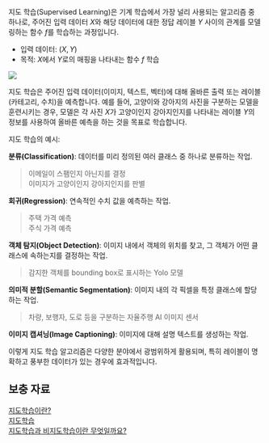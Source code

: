 지도 학습(Supervised Learning)은 기계 학습에서 가장 널리 사용되는 알고리즘 중 하나로, 주어진 입력 데이터 $X$와 해당 데이터에 대한 정답 레이블 $Y$ 사이의 관계를 모델링하는 함수 $f$를 학습하는 과정입니다.

* 입력 데이터: $(X, Y)$
* 목적: $X$에서 $Y$로의 매핑을 나타내는 함수 $f$ 학습

![](https://wikidocs.net/images/page/228772/supervised.png)

  지도 학습은 주어진 입력 데이터(이미지, 텍스트, 벡터)에 대해 올바른 출력 또는 레이블(카테고리, 수치)을 예측합니다. 예를 들어, 고양이와 강아지의 사진을 구분하는 모델을 훈련시키는 경우, 모델은 각 사진 $X$가 고양이인지 강아지인지를 나타내는 레이블 $Y$의 정보를 사용하여 올바른 예측을 하는 것을 목표로 학습합니다.

지도 학습의 예시:

**분류(Classification)**: 데이터를 미리 정의된 여러 클래스 중 하나로 분류하는 작업.
> 이메일이 스팸인지 아닌지를 결정<br>
> 이미지가 고양이인지 강아지인지를 판별

**회귀(Regression)**: 연속적인 수치 값을 예측하는 작업. 
> 주택 가격 예측 <br>
> 주식 가격 예측

**객체 탐지(Object Detection)**: 이미지 내에서 객체의 위치를 찾고, 그 객체가 어떤 클래스에 속하는지를 결정하는 작업.
> 감지한 객체를 bounding box로 표시하는 Yolo 모델

**의미적 분할(Semantic Segmentation)**: 이미지 내의 각 픽셀을 특정 클래스에 할당하는 작업. 
> 차량, 보행자, 도로 등을 구분하는 자율주행 AI 이미지 센서

**이미지 캡셔닝(Image Captioning)**: 이미지에 대해 설명 텍스트를 생성하는 작업.

이렇게 지도 학습 알고리즘은 다양한 분야에서 광범위하게 활용되며, 특히 레이블이 명확하고 풍부한 데이터가 있는 경우에 효과적입니다.

## 보충 자료

[지도학습이란?](https://velog.io/@hyesoup/%EB%A8%B8%EC%8B%A0%EB%9F%AC%EB%8B%9D-%EC%A7%80%EB%8F%84%ED%95%99%EC%8A%B5%EA%B3%BC-%EB%B6%84%EB%A5%98-%ED%9A%8C%EA%B7%80-%EC%98%88%EC%B8%A1)<br>
[지도학습](https://heekangpark.github.io/SKKU_swe3050/03-supervised-learning)<br>
[지도학습과 비지도학습이란 무엇일까요?](https://on-ai.tistory.com/5)